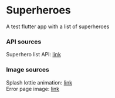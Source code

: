 # Superheroes
A test flutter app with a list of superheroes

### API sources
Superhero list API: [link](https://akabab.github.io/superhero-api/api/all.json)

### Image sources
Splash lottie animation: [link](https://lottiefiles.com/free-animation/cat-hero-clGf66MdaS)
\
Error page image: [link](https://media.istockphoto.com/id/1366541950/vector/a-dejected-cat.jpg?s=612x612&w=0&k=20&c=IYF43fLoTlJWnIlBM5vDjhTZZmQ31h_a_R7GH0YIWn0=)